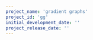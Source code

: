 ```yaml
---
project_name: 'gradient graphs'
project_id: 'gg'
initial_development_date: ''
project_release_date: ''
---
```

